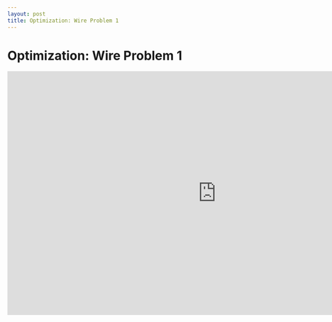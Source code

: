 ```yaml
---
layout: post
title: Optimization: Wire Problem 1
---
```


# Optimization: Wire Problem 1
<iframe scrolling="no" src="https://tube.geogebra.org/material/iframe/id/ueFr50c4/width/940/height/550/border/888888/rc/false/ai/false/sdz/false/smb/false/stb/false/stbh/true/ld/false/sri/true/at/preferhtml5" width="940px" height="550px" style="border:0px;"> </iframe>